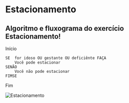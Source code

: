 # Estacionamento
## Algoritmo e fluxograma do exercício Estacionamento!
Início

    SE  for idoso OU gestante OU deficiênte FAÇA
        Você pode estacionar
    SENÃO
        Você não pode estacionar
    FIMSE 
Fim

![Estacionamento](https://user-images.githubusercontent.com/104536317/166584197-095f6b25-deb4-4f0d-9cb9-9d3212673d97.jpeg)
